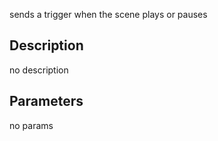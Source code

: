 sends a trigger when the scene plays or pauses



## Description
no description
## Parameters
no params